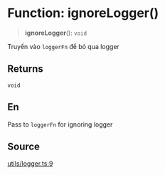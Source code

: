 # Function: ignoreLogger()

> **ignoreLogger**(): `void`

Truyền vào `loggerFn` để bỏ qua logger

## Returns

`void`

## En

Pass to `loggerFn` for ignoring logger

## Source

[utils/logger.ts:9](https://github.com/lehuygiang28/vnpay/blob/e5d2c2c4802c32c8fbad34e0595b2cfeb2281905/src/utils/logger.ts#L9)
